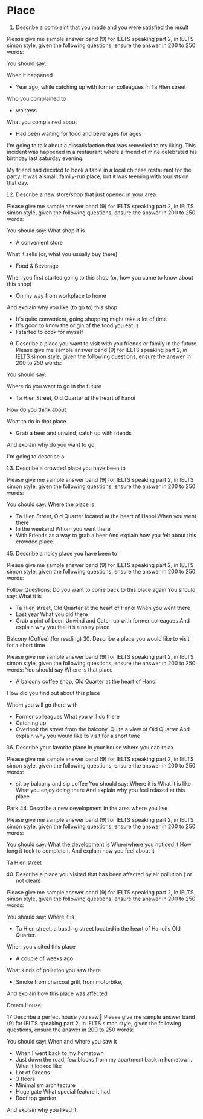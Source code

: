 # Place

1. Describe a complaint that you made and you were satisfied the result

Please give me sample answer band (9) for IELTS speaking part 2, in IELTS simon style, given the following questions, ensure the answer in 200 to 250 words:

You should say:

When it happened
- Year ago, while catching up with former colleagues in Ta Hien street

Who you complained to
- waitress

What you complained about
- Had been waiting for food and beverages for ages

I'm going to talk about a dissatisfaction that was remedied to my liking. This incident was happened in a restaurant where a friend of mine celebrated his birthday last saturday evening.

My friend had decided to book a table in a local chinese restaurant for the party. It was a small, family-run place, but it was teeming with tourists on that day.


12. Describe a new store/shop that just opened in your area.

Please give me sample answer band (9) for IELTS speaking part 2, in IELTS simon style, given the following questions, ensure the answer in 200 to 250 words:

You should say:
What shop it is
- A convenient store

What it sells (or, what you usually buy there)
- Food & Beverage

When you first started going to this shop (or, how you came to know about
this shop)
- On my way from workplace to home

And explain why you like (to go to) this shop
- It's quite convenient, going shopping might take a lot of time
- It's good to know the origin of the food you eat is 
- I started to cook for myself

9. Describe a place you want to visit with you friends or family in the future
Please give me sample answer band (9) for IELTS speaking part 2, in IELTS simon style, given the following questions, ensure the answer in 200 to 250 words:

You should say:

Where do you want to go in the future
- Ta Hien Street, Old Quarter at the heart of hanoi

How do you think about

What to do in that place
- Grab a beer and unwind, catch up with friends

And explain why do you want to go 

I'm going to describe a 

13. Describe a crowded place you have been to

Please give me sample answer band (9) for IELTS speaking part 2, in IELTS simon style, given the following questions, ensure the answer in 200 to 250 words:

You should say:
Where the place is
- Ta Hien Street, Old Quarter located at the heart of Hanoi
When you went there
- In the weekend
Whom you went there
- With Friends as a way to grab a beer
And explain how you felt about this crowded place.


45. Describe a noisy place you have been to

Please give me sample answer band (9) for IELTS speaking part 2, in IELTS simon style, given the following questions, ensure the answer in 200 to 250 words:

Follow Questions: Do you want to come back to this place again
You should say:
What it is
- Ta Hien street, Old Quarter at the heart of Hanoi
When you went there
- Last year
What you did there
- Grab a pint of beer, Unwind and Catch up with former colleagues
And explain why you feel it’s a noisy place


Balcony (Coffee) (for reading)
30. Describe a place you would like to visit for a short time

Please give me sample answer band (9) for IELTS speaking part 2, in IELTS simon style, given the following questions, ensure the answer in 200 to 250 words:
You should say
Where is that place
- A balcony coffee shop, Old Quarter at the heart of Hanoi

How did you find out about this place


Whom you will go there with
- Former colleagues
What you will do there
- Catching up 
- Overlook the street from the balcony. Quite a view of Old Quarter
And explain why you would like to visit for a short time

36. Describe your favorite place in your house where you can relax

Please give me sample answer band (9) for IELTS speaking part 2, in IELTS simon style, given the following questions, ensure the answer in 200 to 250 words:

- sit by balcony and sip coffee
You should say:
Where it is
What it is like
What you enjoy doing there
And explain why you feel relaxed at this place

Park
44. Describe a new development in the area where you live

Please give me sample answer band (9) for IELTS speaking part 2, in IELTS simon style, given the following questions, ensure the answer in 200 to 250 words:

You should say:
What the development is
When/where you noticed it
How long it took to complete it
And explain how you feel about it



Ta Hien street

40. Describe a place you visited that has been affected by air pollution ( or not clean)

Please give me sample answer band (9) for IELTS speaking part 2, in IELTS simon style, given the following questions, ensure the answer in 200 to 250 words:

You should say:
Where it is
- Ta Hien street, a bustling street located in the heart of Hanoi's Old Quarter.

When you visited this place
- A couple of weeks ago

What kinds of pollution you saw there
- Smoke from charcoal grill, from motorbike, 

And explain how this place was affected

Dream House

17 Describe a perfect house you saw
Please give me sample answer band (9) for IELTS speaking part 2, in IELTS simon style, given the following questions, ensure the answer in 200 to 250 words:

You should say:
When and where you saw it
+ When I went back to my hometown
+ Just down the road, few blocks from my apartment back in hometown.
What it looked like
+ Lot of Greens
+ 3 floors
+ Minimalism architecture
+ Huge gate
What special feature it had
+ Roof top garden

And explain why you liked it.
